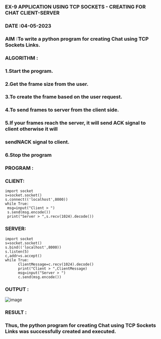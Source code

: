 ### EX-9 APPLICATION USING TCP SOCKETS - CREATING FOR CHAT CLIENT-SERVER

### DATE :04-05-2023

### AIM :To write a python program for creating Chat using TCP Sockets Links.

### ALGORITHM :

### 1.Start the program.
### 2.Get the frame size from the user.
### 3.To create the frame based on the user request.
### 4.To send frames to server from the client side.
### 5.If your frames reach the server, it will send ACK signal to client otherwise it will 
### sendNACK signal to client.
### 6.Stop the program

### PROGRAM :

### CLIENT:
```
import socket
s=socket.socket()
s.connect(('localhost',8000))
while True:
 msg=input("Client > ")
 s.send(msg.encode())
 print("Server > ",s.recv(1024).decode())
 ```
 
 ### SERVER:
 ```
 import socket
s=socket.socket()
s.bind(('localhost',8000))
s.listen(5)
c,addr=s.accept()
while True:
       ClientMessage=c.recv(1024).decode()
       print("Client > ",ClientMessage)
       msg=input("Server > ")
       c.send(msg.encode())
  ```     

### OUTPUT :
![image](https://github.com/Nithishramasaravanan/EX-9/assets/119394063/e5d0a27d-d36c-4674-b366-11646fb2a0f6)

### RESULT :
### Thus, the python program for creating Chat using TCP Sockets Links was successfully created and executed.

